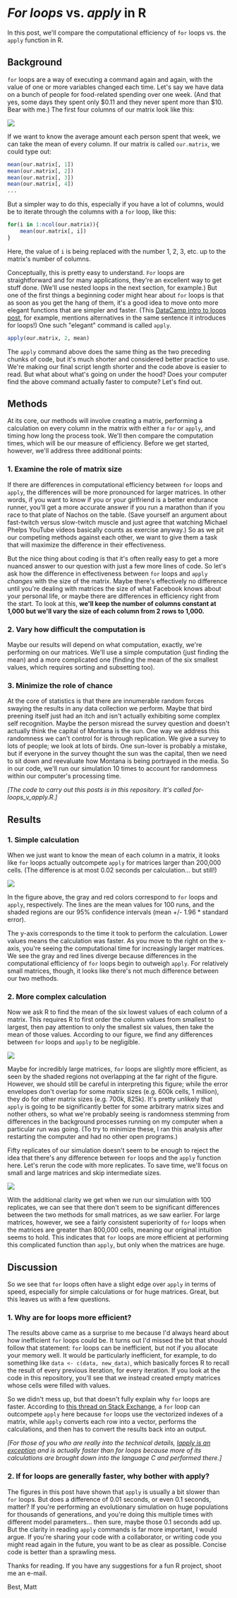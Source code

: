 # _For loops_ vs. _apply_ in R
In this post, we'll compare the computational efficiency of `for` loops vs. the `apply` function in R. 

## Background
`for` loops are a way of executing a command again and again, with the value of one or more variables changed each time. Let's say we have data on a bunch of people for food-related spending over one week. (And that yes, some days they spent only $0.11 and they never spent more than $10. Bear with me.) The first four columns of our matrix look like this:

![](https://1.bp.blogspot.com/-k8urW3PwrNo/WWfNHpLzWEI/AAAAAAAABZQ/QT98q-Nq9Z4Hq-yFRpUL-lgVppNEIXX4ACLcBGAs/s1600/spent.png)

If we want to know the average amount each person spent that week, we can take the mean of every column. If our matrix is called `our.matrix`, we could type out: 

```r
mean(our.matrix[, 1])
mean(our.matrix[, 2])
mean(our.matrix[, 3])
mean(our.matrix[, 4])
...
```

But a simpler way to do this, especially if you have a lot of columns, would be to iterate through the columns with a `for` loop, like this:

```r
for(i in 1:ncol(our.matrix)){
    mean(our.matrix[, i])
}
```
Here, the value of `i` is being replaced with the number 1, 2, 3, etc. up to the matrix's number of columns. 

Conceptually, this is pretty easy to understand. `For` loops are straightforward and for many applications, they're an excellent way to get stuff done. (We'll use nested loops in the next section, for example.) But one of the first things a beginning coder might hear about `for` loops is that as soon as you get the hang of them, it's a good idea to move onto more elegant functions that are simpler and faster. (This [DataCamp intro to loops post](https://www.datacamp.com/community/tutorials/tutorial-on-loops-in-r#gs.DrVUdXM), for example, mentions alternatives in the same sentence it introduces for loops!) One such "elegant" command is called `apply`. 

```r
apply(our.matrix, 2, mean)
```

The `apply` command above does the same thing as the two preceding chunks of code, but it's much shorter and considered better practice to use. We're making our final script length shorter and the code above is easier to read. But what about what's going on under the hood? Does your computer find the above command actually faster to compute? Let's find out.

## Methods
At its core, our methods will involve creating a matrix, performing a calculation on every column in the matrix with either a `for` or `apply`, and timing how long the process took. We'll then compare the computation times, which will be our measure of efficiency. Before we get started, however, we'll address three additional points:

### 1. Examine the role of matrix size
If there are differences in computational efficiency between `for` loops and `apply`, the differences will be more pronounced for larger matrices. In other words, if you want to know if you or your girlfriend is a better endurance runner, you'll get a more accurate answer if you run a marathon than if you race to that plate of Nachos on the table. (Save yourself an argument about fast-twitch versus slow-twitch muscle and just agree that watching Michael Phelps YouTube videos basically counts as exercise anyway.) So as we pit our competing methods against each other, we want to give them a task that will maximize the difference in their effectiveness.

But the nice thing about coding is that it's often really easy to get a more nuanced answer to our question with just a few more lines of code. So let's ask how the difference in effectiveness between `for` loops and `apply` _changes_ with the size of the matrix. Maybe there's effectively no difference until you're dealing with matrices the size of what Facebook knows about your personal life, or maybe there are differences in efficiency right from the start. To look at this, **we'll keep the number of columns constant at 1,000 but we'll vary the size of each column from 2 rows to 1,000.**

### 2. Vary how difficult the computation is
Maybe our results will depend on what computation, exactly, we're performing on our matrices. We'll use a simple computation (just finding the mean) and a more complicated one (finding the mean of the six smallest values, which requires sorting and subsetting too).  

### 3. Minimize the role of chance
At the core of statistics is that there are innumerable random forces swaying the results in any data collection we perform. Maybe that bird preening itself just had an itch and isn't actually exhibiting some complex self recognition. Maybe the person misread the survey question and doesn't actually think the capital of Montana is the sun. One way we address this randomness we can't control for is through replication. We give a survey to lots of people; we look at lots of birds. One sun-lover is probably a mistake, but if everyone in the survey thought the sun was the capital, then we need to sit down and reevaluate how Montana is being portrayed in the media. So in our code, we'll run our simulation 10 times to account for randomness within our computer's processing time.

_[The code to carry out this posts is in this repository. It's called for-loops_v_apply.R.]_

## Results
### 1. Simple calculation
When we just want to know the mean of each column in a matrix, it looks like `for` loops actually outcompete `apply` for matrices larger than 200,000 cells. (The difference is at most 0.02 seconds per calculation... but still!) 

![](https://i.imgur.com/sUOOLUZ.png)

In the figure above, the gray and red colors correspond to `for` loops and `apply`, respectively. The lines are the mean values for 100 runs, and the shaded regions are our 95% confidence intervals (mean +/- 1.96 * standard error).

The y-axis corresponds to the time it took to perform the calculation. Lower values means the calculation was faster. As you move to the right on the x-axis, you're seeing the computational time for increasingly larger matrices. We see the gray and red lines diverge because differences in the computational efficiency of `for` loops begin to outweigh `apply`. For relatively small matrices, though, it looks like there's not much difference between our two methods. 

### 2. More complex calculation
Now we ask R to find the mean of the six lowest values of each column of a matrix. This requires R to first order the column values from smallest to largest, then pay attention to only the smallest six values, then take the mean of those values. According to our figure, we find any differences between `for` loops and `apply` to be negligible. 

![](https://i.imgur.com/eyzGTLC.png)

Maybe for incredibly large matrices, `for` loops are slightly more efficient, as seen by the shaded regions not overlapping at the far right of the figure. However, we should still be careful in interpreting this figure; while the error envelopes don't overlap for some matrix sizes (e.g. 600k cells, 1 million), they do for other matrix sizes (e.g. 700k, 825k). It's pretty unlikely that `apply` is going to be significantly better for some arbitrary matrix sizes and nother others, so what we're probably seeing is randomness stemming from differences in the background processes running on my computer when a particular run was going. (To try to minimize these, I ran this analysis after restarting the computer and had no other open programs.) 

Fifty replicates of our simulation doesn't seem to be enough to reject the idea that there's any difference between `for` loops and the `apply` function here. Let's rerun the code with more replicates. To save time, we'll focus on small and large matrices and skip intermediate sizes.

![](https://i.imgur.com/f7WLhas.png)

With the additional clarity we get when we run our simulation with 100 replicates, we can see that there don't seem to be significant differences between the two methods for small matrices, as we saw earlier. For large matrices, however, we see a fairly consistent superiority of `for` loops when the matrices are greater than 800,000 cells, meaning our original intuition seems to hold. This indicates that `for` loops are more efficient at performing this complicated function than `apply`, but only when the matrices are huge.

## Discussion
So we see that `for` loops often have a slight edge over `apply` in terms of speed, especially for simple calculations or for huge matrices. Great, but this leaves us with a few questions.

### 1. Why are for loops more efficient?
The results above came as a surprise to me because I'd always heard about how inefficient `for` loops could be. It turns out I'd missed the bit that should follow that statement: `for` loops can be inefficient, but not if you allocate your memory well. It would be particularly inefficient, for example, to do something like `data <- c(data, new_data)`, which basically forces R to recall the result of every previous iteration, for every iteration. If you look at the code in this repository, you'll see that we instead created empty matrices whose cells were filled with values. 

So we didn't mess up, but that doesn't fully explain why `for` loops are faster. According to [this thread on Stack Exchange](https://stackoverflow.com/questions/5533246/why-is-apply-method-slower-than-a-for-loop-in-r), a `for` loop can outcompete `apply` here because `for` loops use the vectorized indexes of a matrix, while `apply` converts each row into a vector, performs the calculations, and then has to convert the results back into an output. 

_[For those of you who are really into the technical details, [lapply is an exception](https://stackoverflow.com/questions/2275896/is-rs-apply-family-more-than-syntactic-sugar) and is actually faster than for loops because more of its calculations are brought down into the language C and performed there.]_

### 2. If for loops are generally faster, why bother with apply?
The figures in this post have shown that `apply` is usually a bit slower than `for` loops. But does a difference of 0.01 seconds, or even 0.1 seconds, matter? If you're performing an evolutionary simulation on huge populations for thousands of generations, and you're doing this multiple times with different model parameters... then sure, maybe those 0.1 seconds add up. But the clarity in reading `apply` commands is far more important, I would argue. If you're sharing your code with a collaborator, or writing code you might read again in the future, you want to be as clear as possible. Concise code is better than a sprawling mess.

Thanks for reading. If you have any suggestions for a fun R project, shoot me an e-mail.

Best,
Matt
